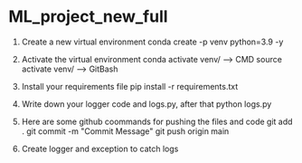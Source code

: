 # ML_project_new_full

1. Create a new virtual environment
conda create -p venv python=3.9 -y

2. Activate the virtual environment
conda activate venv/ --> CMD
source activate venv/ --> GitBash

3. Install your requirements file
pip install -r requirements.txt

4. Write down your logger code and logs.py, after that 
python logs.py

5. Here are some github coommands for pushing the files and code
git add .
git commit -m "Commit Message"
git push origin main

6. Create logger and exception to catch logs


